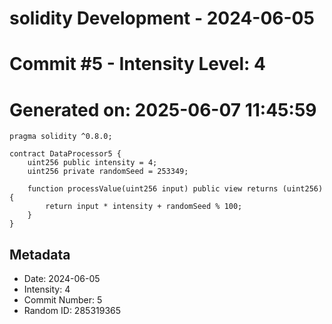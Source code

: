 ﻿# solidity Development - 2024-06-05
# Commit #5 - Intensity Level: 4
# Generated on: 2025-06-07 11:45:59
```solidity
pragma solidity ^0.8.0;

contract DataProcessor5 {
    uint256 public intensity = 4;
    uint256 private randomSeed = 253349;

    function processValue(uint256 input) public view returns (uint256) {
        return input * intensity + randomSeed % 100;
    }
}
```
## Metadata
- Date: 2024-06-05
- Intensity: 4
- Commit Number: 5
- Random ID: 285319365
